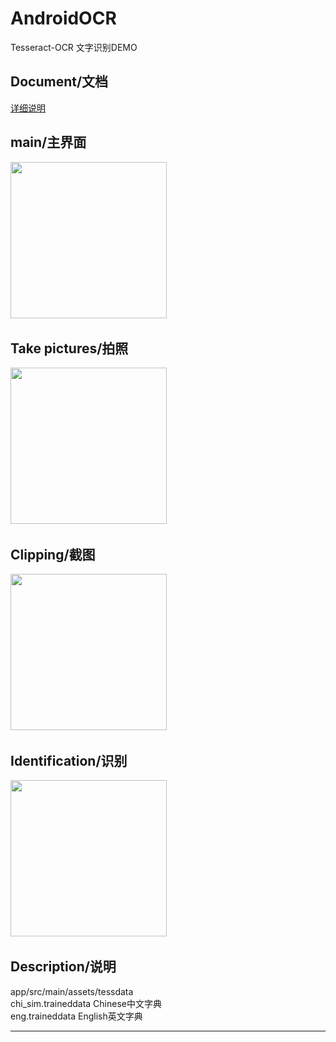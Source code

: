# AndroidOCR
Tesseract-OCR 文字识别DEMO
## Document/文档
[详细说明](https://wangtaot.github.io)
## main/主界面
<img src="https://github.com/wangtaoT/AndroidOCR/blob/master/screenshot%20(1).jpg" width="250" />  

## Take pictures/拍照
<img src="https://github.com/wangtaoT/AndroidOCR/blob/master/screenshot.jpg" width="250" />  

## Clipping/截图
<img src="https://github.com/wangtaoT/AndroidOCR/blob/master/screenshot%20(2).jpg" width="250" />  

## Identification/识别
<img src="https://github.com/wangtaoT/AndroidOCR/blob/master/screenshot%20(3).jpg" width="250" />  

## Description/说明
app/src/main/assets/tessdata    
chi_sim.traineddata Chinese中文字典    
eng.traineddata English英文字典

---

